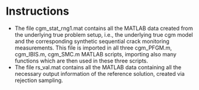 # Instructions

- The file cgm_stat_rng1.mat contains all the MATLAB data created from the underlying true problem setup, i.e., the underlying true cgm model and the corresponding synthetic sequential crack monitoring measurements. This file is imported in all three cgm_PFGM.m, cgm_IBIS.m, cgm_SMC.m MATLAB scripts, importing also many functions which are then used in these three scripts.
- The file rs_val.mat contains all the MATLAB data containing all the necessary output information of the reference solution, created via rejection sampling.
